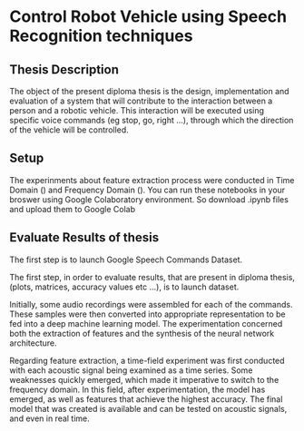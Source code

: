 # Control Robot Vehicle using Speech Recognition techniques

## Thesis Description 

The object of the present diploma thesis is the design, implementation and evaluation of a system that will contribute to the interaction between a person and a robotic vehicle. This interaction will be executed using specific voice commands (eg stop, go, right ...), through which the direction of the vehicle will be controlled.

## Setup

The experinments about feature extraction process were conducted in Time Domain () and Frequency Domain (). You can run these notebooks in your broswer using Google Colaboratory environment. So download .ipynb files and upload them to Google Colab

## Evaluate Results of thesis 

The first step is to launch Google Speech Commands Dataset. 

The first step, in order to evaluate results, that are present in diploma thesis, (plots, matrices, accuracy values etc ...), is to launch dataset. 









Initially, some audio recordings were assembled for each of the commands. These samples were then converted into appropriate representation to be fed into a deep machine learning model. The experimentation concerned both the extraction of features and the synthesis of the neural network architecture.

Regarding feature extraction, a time-field experiment was first conducted with each acoustic signal being examined as a time series.  Some weaknesses quickly emerged, which made it imperative to switch to the frequency domain. In this field, after experimentation, the model has emerged, as well as features that achieve the highest accuracy. The final model that was created is available and can be tested on acoustic signals, and even in real time.
